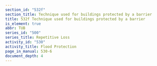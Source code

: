 ```yaml
---
section_id: "532f"
section_title: Technique used for buildings protected by a barrier
title: 532f Technique used for buildings protected by a barrier
is_element: true
abbr: TUB
series_id: "500"
series_title: Repetitive Loss
activity_id: "530"
activity_title: Flood Protection
page_in_manual: 530-6
document_depth: 4
---
```

